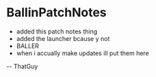 # BallinPatchNotes

- added this patch notes thing
- added the launcher bcause y not
- BALLER
- when i accually make updates ill put them here

-- ThatGuy
